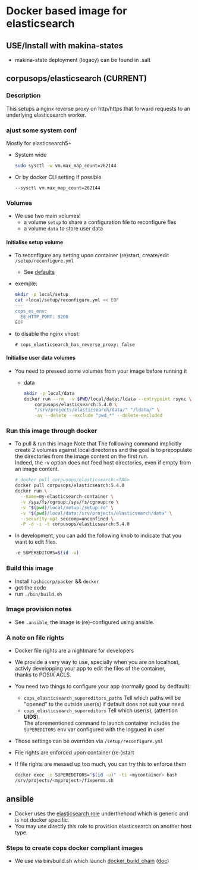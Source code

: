 # Docker based image for elasticsearch

## USE/Install with makina-states
- makina-state deployment (legacy) can be found in .salt

## corpusops/elasticsearch (CURRENT)
### Description
This setups a nginx reverse proxy on http/https that forward requests
to an underlying elasticsearch worker.


### ajust some system conf

Mostly for elasticsearch5+

- System wide

    ```sh
    sudo sysctl -w vm.max_map_count=262144
    ```

- Or by docker CLI setting if possible

    ```
    --sysctl vm.max_map_count=262144
    ```

### Volumes
- We use two main volumes!
    - a volume ``setup`` to share a configuration file to reconfigure fles
    - a volume ``data`` to store user data

#### Initialise setup volume
- To reconfigure any setting upon container (re)start, create/edit ``/setup/reconfigure.yml``
    - See [defaults](/ansible/roles/elasticsearch/defaults/main.yml)

- exemple:

    ```sh
    mkdir -p local/setup
    cat >local/setup/reconfigure.yml << EOF
    ---
    cops_es_env:
      ES_HTTP_PORT: 9200
    EOF
    ```

- to disable the nginx vhost:

    ```
    # cops_elasticsearch_has_reverse_proxy: false
    ```

#### Initialise user data volumes
- You need to preseed some volumes from your image before running it
    - data

        ```sh
        mkdir -p local/data
        docker run --rm  -v $PWD/local/data:/ldata --entrypoint rsync \
            corpusops/elasticsearch:5.4.0 \
            "/srv/projects/elasticsearch/data/" "/ldata/" \
            -av --delete --exclude "pwd_*" --delete-excluded
        ```

### Run this image through docker
- To pull & run this image
  Note that The folllowing command implicitly create 2 volumes against local directories and the goal
  is to prepopulate the directories from the image content on the first run.<br/>
  Indeed, the -v option does not feed host directories, even if empty from an image content.

    ```sh
    # docker pull corpusops/elasticsearch:<TAG>
    docker pull corpusops/elasticsearch:5.4.0
    docker run \
      --name=my-elasticsearch-container \
      -v /sys/fs/cgroup:/sys/fs/cgroup:ro \
      -v "$(pwd)/local/setup:/setup:ro" \
      -v "$(pwd)/local/data:/srv/projects/elasticsearch/data" \
      --security-opt seccomp=unconfined \
      -P -d -i -t corpusops/elasticsearch:5.4.0
    ```

- In development, you can add the following knob to indicate that you want to
  edit files.

    ```sh
    -e SUPEREDITORS=$(id -u)
    ```

### Build this image
- Install ``hashicorp/packer`` && ``docker``
- get the code
- run ``./bin/build.sh``

### Image provision notes
- See ``.ansible``, the image is (re)-configured using ansible.

### A note on file rights
- Docker file rights are a nightmare for developers
- We provide a very way to use, specially when you are on localhost,<br/>
  activly developping  your app to edit the files of the container,<br/>
  thanks to POSIX ACLS.
- You need two things to configure your app (normally good by dedfault):
    - ``cops_elasticsearch_supereditors_paths`` Tell which paths will be "opened" to the outside user(s) if default does not suit your need
    - ``cops_elasticsearch_supereditors`` Tell which user(s), (attention **UIDS**).<br/>
      The aforementioned command to launch container includes the ``SUPEREDITORS`` env var configured with the loggued in user
- Those settings can be overriden via ``/setup/reconfigure.yml``
- File rights are enforced upon container (re-)start
- If file rights are messed up too much, you can try this to enforce them

    ```sh
    docker exec -e SUPEREDITORS="$(id -u)" -ti <mycontainer> bash
    /srv/projects/<myproject>/fixperms.sh
    ```

## ansible
- Docker uses the [elasticsearch role](ansible/roles/elasticsearch) underthehood which
  is generic and is not docker specific.
- You may use directly this role to provision elasticsearch on another host type.

### Steps to create cops docker compliant images
- We use via  bin/build.sh which launch [docker_build_chain](https://github.com/corpusops/corpusops.bootstrap/blob/master/hacking/docker_build_chain.py) ([doc](https://github.com/corpusops/corpusops.bootstrap/blob/master/doc/docker_build_chain.md#sumup-steps-to-create-corpusops-docker-compliant-images))


